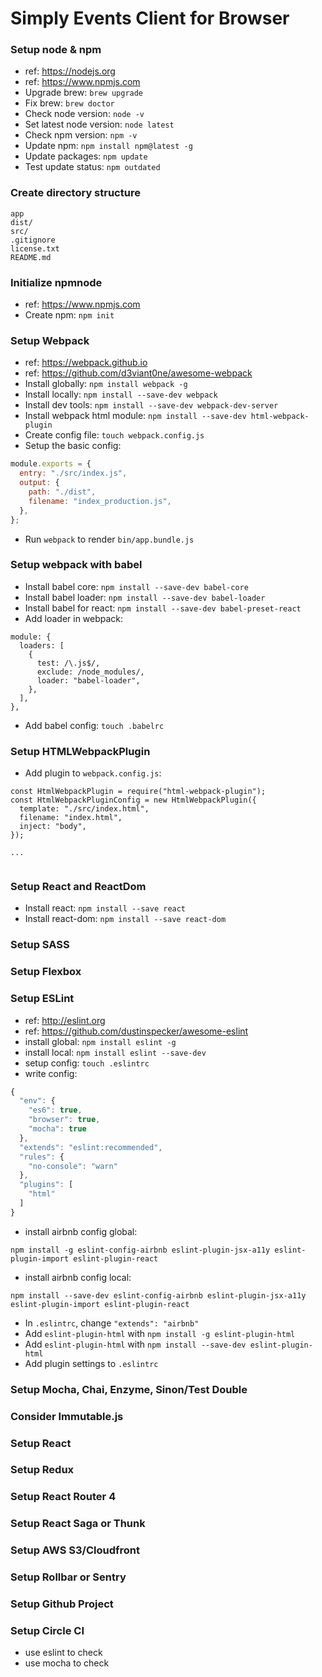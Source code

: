 # Simply Events Client for Browser

### Setup node & npm

* ref: https://nodejs.org
* ref: https://www.npmjs.com
* Upgrade brew: `brew upgrade`
* Fix brew: `brew doctor`
* Check node version: `node -v`
* Set latest node version: `node latest`
* Check npm version: `npm -v`
* Update npm: `npm install npm@latest -g`
* Update packages: `npm update`
* Test update status: `npm outdated`

### Create directory structure

```
app
dist/
src/
.gitignore
license.txt
README.md
```

### Initialize npmnode

* ref: https://www.npmjs.com
* Create npm: `npm init`

### Setup Webpack

* ref: https://webpack.github.io
* ref: https://github.com/d3viant0ne/awesome-webpack
* Install globally: `npm install webpack -g`
* Install locally: `npm install --save-dev webpack`
* Install dev tools: `npm install --save-dev webpack-dev-server`
* Install webpack html module: `npm install --save-dev html-webpack-plugin`
* Create config file: `touch webpack.config.js`
* Setup the basic config:

```js
module.exports = {
  entry: "./src/index.js",
  output: {
    path: "./dist",
    filename: "index_production.js",
  },
};
```

* Run `webpack` to render `bin/app.bundle.js`

### Setup webpack with babel

* Install babel core: `npm install --save-dev babel-core`
* Install babel loader: `npm install --save-dev babel-loader`
* Install babel for react: `npm install --save-dev babel-preset-react`
* Add loader in webpack:

```
module: {
  loaders: [
    {
      test: /\.js$/,
      exclude: /node_modules/,
      loader: "babel-loader",
    },
  ],
},
```

* Add babel config: `touch .babelrc`

### Setup HTMLWebpackPlugin

* Add plugin to `webpack.config.js`:

```
const HtmlWebpackPlugin = require("html-webpack-plugin");
const HtmlWebpackPluginConfig = new HtmlWebpackPlugin({
  template: "./src/index.html",
  filename: "index.html",
  inject: "body",
});

...


```


### Setup React and ReactDom

* Install react: `npm install --save react`
* Install react-dom: `npm install --save react-dom`

### Setup SASS
### Setup Flexbox

### Setup ESLint

* ref: http://eslint.org
* ref: https://github.com/dustinspecker/awesome-eslint
* install global: `npm install eslint -g`
* install local: `npm install eslint --save-dev`
* setup config: `touch .eslintrc`
* write config:

```js
{
  "env": {
    "es6": true,
    "browser": true,
    "mocha": true
  },
  "extends": "eslint:recommended",
  "rules": {
    "no-console": "warn"
  },
  "plugins": [
    "html"
  ]
}
```

  * install airbnb config global:

```
npm install -g eslint-config-airbnb eslint-plugin-jsx-a11y eslint-plugin-import eslint-plugin-react
```

  * install airbnb config local:

```
npm install --save-dev eslint-config-airbnb eslint-plugin-jsx-a11y eslint-plugin-import eslint-plugin-react
```

* In `.eslintrc`, change `"extends": "airbnb"`
* Add `eslint-plugin-html` with `npm install -g eslint-plugin-html`
* Add `eslint-plugin-html` with `npm install --save-dev eslint-plugin-html`
* Add plugin settings to `.eslintrc`

### Setup Mocha, Chai, Enzyme, Sinon/Test Double
### Consider Immutable.js
### Setup React
### Setup Redux
### Setup React Router 4
### Setup React Saga or Thunk
### Setup AWS S3/Cloudfront
### Setup Rollbar or Sentry
### Setup Github Project
### Setup Circle CI

* use eslint to check
* use mocha to check
